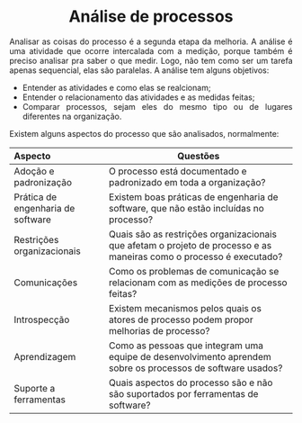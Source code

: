 # <center> Análise de processos
<div align="justify">

Analisar as coisas do processo é a segunda etapa da melhoria. A análise é uma atividade que ocorre intercalada com a medição, porque também é preciso analisar pra saber o que medir. Logo, não tem como ser um tarefa apenas sequencial, elas são paralelas. A análise tem alguns objetivos:
* Entender as atividades e como elas se realcionam;
* Entender o relacionamento das atividades e as medidas feitas;
* Comparar processos, sejam eles do mesmo tipo ou de lugares diferentes na organização. 

Existem alguns aspectos do processo que são analisados, normalmente:

| Aspecto | <center>Questões
|:--|:---|
| Adoção e padronização | O processo está documentado e padronizado em toda a organização? |
| Prática de engenharia de software | Existem boas práticas de engenharia de software, que não estão incluídas no processo?
| Restrições organizacionais | Quais são as restrições organizacionais que afetam o projeto de processo e as maneiras como o processo é executado? 
| Comunicações | Como os problemas de comunicação se relacionam com as medições de processo feitas?
| Introspecção | Existem mecanismos pelos quais os atores de processo podem propor melhorias de processo?
| Aprendizagem | Como as pessoas que  integram  uma  equipe  de desenvolvimento aprendem sobre  os processos de software usados?
| Suporte a ferramentas | Quais aspectos do processo são e não são suportados por ferramentas de software? 
